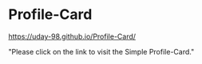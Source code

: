 # Profile-Card
https://uday-98.github.io/Profile-Card/

"Please click on the link to visit the Simple Profile-Card."
